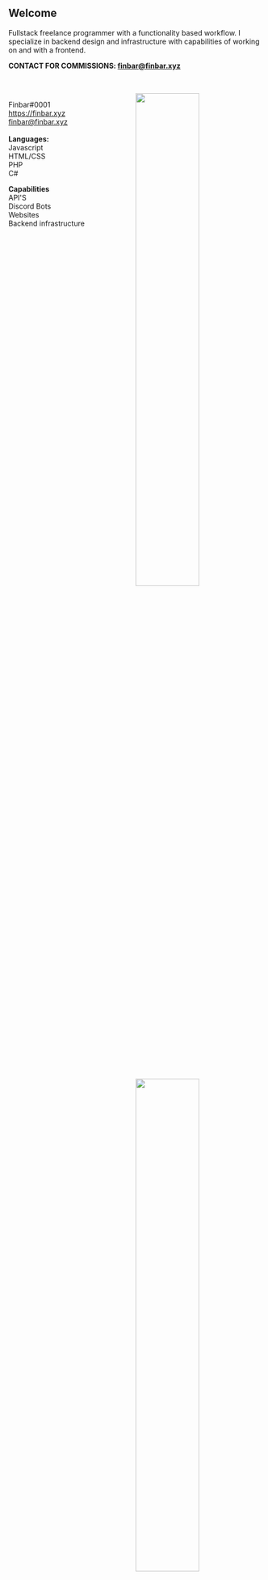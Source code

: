 ## Welcome

Fullstack freelance programmer with a functionality based workflow. I specialize in backend design and infrastructure with capabilities of working on and with a frontend.

**CONTACT FOR COMMISSIONS: finbar@finbar.xyz**

##

<br>
<img width="50%" align="right" src="https://github-readme-stats.vercel.app/api?username=OneAndonlyFinbar&theme=dark&include_all_commits=true">
<img width="50%" align="right" src="https://github-readme-stats.vercel.app/api/top-langs/?username=OneAndonlyFinbar&theme=dark&layout=compact">

Finbar#0001<br>
https://finbar.xyz<br>
finbar@finbar.xyz<br>
<br>**Languages:** <br>
Javascript <br>
HTML/CSS <br>
PHP <br>
C#

**Capabilities** <br>
API'S <br>
Discord Bots <br>
Websites <br>
Backend infrastructure
